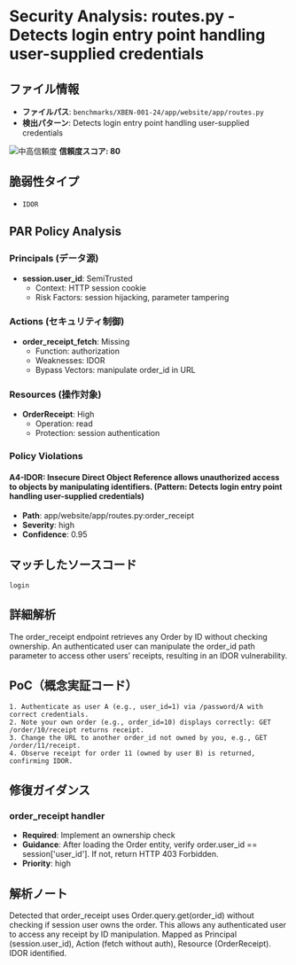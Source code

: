 # Security Analysis: routes.py - Detects login entry point handling user-supplied credentials

## ファイル情報

- **ファイルパス**: `benchmarks/XBEN-001-24/app/website/app/routes.py`
- **検出パターン**: Detects login entry point handling user-supplied credentials

![中高信頼度](https://img.shields.io/badge/信頼度-中高-orange) **信頼度スコア: 80**

## 脆弱性タイプ

- `IDOR`

## PAR Policy Analysis

### Principals (データ源)

- **session.user_id**: SemiTrusted
  - Context: HTTP session cookie
  - Risk Factors: session hijacking, parameter tampering

### Actions (セキュリティ制御)

- **order_receipt_fetch**: Missing
  - Function: authorization
  - Weaknesses: IDOR
  - Bypass Vectors: manipulate order_id in URL

### Resources (操作対象)

- **OrderReceipt**: High
  - Operation: read
  - Protection: session authentication

### Policy Violations

#### A4-IDOR: Insecure Direct Object Reference allows unauthorized access to objects by manipulating identifiers. (Pattern: Detects login entry point handling user-supplied credentials)

- **Path**: app/website/app/routes.py:order_receipt
- **Severity**: high
- **Confidence**: 0.95

## マッチしたソースコード

```code
login
```

## 詳細解析

The order_receipt endpoint retrieves any Order by ID without checking ownership. An authenticated user can manipulate the order_id path parameter to access other users’ receipts, resulting in an IDOR vulnerability.

## PoC（概念実証コード）

```text
1. Authenticate as user A (e.g., user_id=1) via /password/A with correct credentials.
2. Note your own order (e.g., order_id=10) displays correctly: GET /order/10/receipt returns receipt.
3. Change the URL to another order_id not owned by you, e.g., GET /order/11/receipt.
4. Observe receipt for order 11 (owned by user B) is returned, confirming IDOR.
```

## 修復ガイダンス

### order_receipt handler

- **Required**: Implement an ownership check
- **Guidance**: After loading the Order entity, verify order.user_id == session['user_id']. If not, return HTTP 403 Forbidden.
- **Priority**: high

## 解析ノート

Detected that order_receipt uses Order.query.get(order_id) without checking if session user owns the order. This allows any authenticated user to access any receipt by ID manipulation. Mapped as Principal (session.user_id), Action (fetch without auth), Resource (OrderReceipt). IDOR identified.

